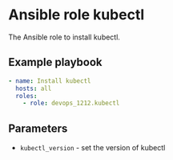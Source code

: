 # Ansible role kubectl

The Ansible role to install kubectl.

## Example playbook

```yaml
- name: Install kubectl
  hosts: all
  roles:
    - role: devops_1212.kubectl
```

## Parameters

* `kubectl_version` - set the version of kubectl



